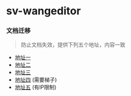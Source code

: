 # sv-wangeditor

### 文档迁移

> 防止文档失效，提供下列五个地址，内容一致

- [地址一](https://sonvee.github.io/sv-app-docs/docs-github/src/plugins/sv-wangeditor/sv-wangeditor.html)
- [地址二](https://sv-app-docs.pages.dev/src/plugins/sv-wangeditor/sv-wangeditor.html)
- [地址三](https://sv-app-docs.4everland.app/src/plugins/sv-wangeditor/sv-wangeditor.html)
- [地址四](https://sv-app-docs.vercel.app/src/plugins/sv-wangeditor/sv-wangeditor.html) (需要梯子)
- [地址五](https://static-mp-74bfcbac-6ba6-4f39-8513-8831390ff75a.next.bspapp.com/docs-uni/src/plugins/sv-wangeditor/sv-wangeditor.html) (有IP限制)
